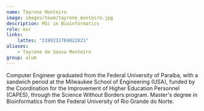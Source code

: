 ```yaml
---
name: Tayrone Monteiro
image: images/team/tayrone_monteiro.jpg
description: MSc in Bioinformatics
role: msc
links:
    lattes: "2289231769022821"
aliases:
    - Tayrone de Sousa Monteiro
group: alum
---
```


Computer Engineer graduated from the Federal University of Paraíba, with a sandwich period at the Milwaukee School of Engineering (USA), funded by the Coordination for the Improvement of Higher Education Personnel (CAPES), through the Science Without Borders program. Master's degree in Bioinformatics from the Federal University of Rio Grande do Norte.
